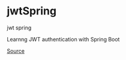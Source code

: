 # jwtSpring
jwt spring 

Learnng JWT authentication with Spring Boot 

[Source](https://github.com/bezkoder/spring-boot-spring-security-jwt-authentication)
